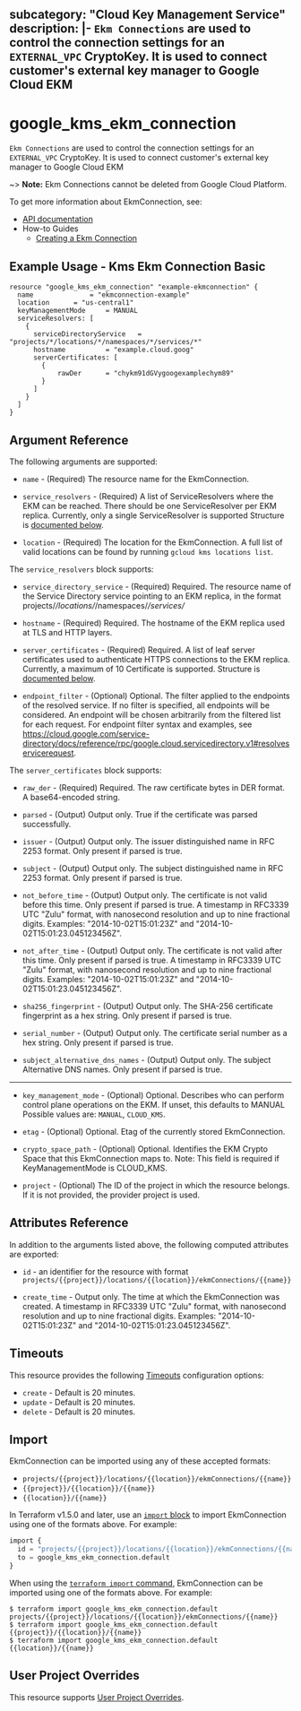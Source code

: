subcategory: "Cloud Key Management Service"
description: |-
  `Ekm Connections` are used to control the connection settings for an `EXTERNAL_VPC` CryptoKey. It is used to connect customer's external key manager to Google Cloud EKM 
---

# google\_kms\_ekm\_connection

`Ekm Connections` are used to control the connection settings for an `EXTERNAL_VPC` CryptoKey. It is used to connect customer's external key manager to Google Cloud EKM


~> **Note:** Ekm Connections cannot be deleted from Google Cloud Platform.


To get more information about EkmConnection, see:

* [API documentation](https://cloud.google.com/kms/docs/reference/rest/v1/projects.locations.ekmConnections)
* How-to Guides
    * [Creating a Ekm Connection](https://cloud.google.com/kms/docs/create-ekm-connection)

## Example Usage - Kms Ekm Connection Basic


```hcl
resource "google_kms_ekm_connection" "example-ekmconnection" {
  name            	= "ekmconnection-example"
  location		= "us-central1"
  keyManagementMode 	= MANUAL
  serviceResolvers: [
    {
      serviceDirectoryService 	= "projects/*/locations/*/namespaces/*/services/*"
      hostname 			= "example.cloud.goog"
      serverCertificates: [
      	{
      		rawDer		= "chykm91dGVygoogexamplechym89"
      	}
      ]
    }
  ]
}
```

## Argument Reference

The following arguments are supported:


* `name` -
  (Required)
  The resource name for the EkmConnection.

* `service_resolvers` -
  (Required)
  A list of ServiceResolvers where the EKM can be reached. There should be one ServiceResolver per EKM replica. Currently, only a single ServiceResolver is supported
  Structure is [documented below](#nested_service_resolvers).

* `location` -
  (Required)
  The location for the EkmConnection.
  A full list of valid locations can be found by running `gcloud kms locations list`.


<a name="nested_service_resolvers"></a>The `service_resolvers` block supports:

* `service_directory_service` -
  (Required)
  Required. The resource name of the Service Directory service pointing to an EKM replica, in the format projects/*/locations/*/namespaces/*/services/*

* `hostname` -
  (Required)
  Required. The hostname of the EKM replica used at TLS and HTTP layers.

* `server_certificates` -
  (Required)
  Required. A list of leaf server certificates used to authenticate HTTPS connections to the EKM replica. Currently, a maximum of 10 Certificate is supported.
  Structure is [documented below](#nested_server_certificates).

* `endpoint_filter` -
  (Optional)
  Optional. The filter applied to the endpoints of the resolved service. If no filter is specified, all endpoints will be considered. An endpoint will be chosen arbitrarily from the filtered list for each request. For endpoint filter syntax and examples, see https://cloud.google.com/service-directory/docs/reference/rpc/google.cloud.servicedirectory.v1#resolveservicerequest.


<a name="nested_server_certificates"></a>The `server_certificates` block supports:

* `raw_der` -
  (Required)
  Required. The raw certificate bytes in DER format. A base64-encoded string.

* `parsed` -
  (Output)
  Output only. True if the certificate was parsed successfully.

* `issuer` -
  (Output)
  Output only. The issuer distinguished name in RFC 2253 format. Only present if parsed is true.

* `subject` -
  (Output)
  Output only. The subject distinguished name in RFC 2253 format. Only present if parsed is true.

* `not_before_time` -
  (Output)
  Output only. The certificate is not valid before this time. Only present if parsed is true.
  A timestamp in RFC3339 UTC "Zulu" format, with nanosecond resolution and up to nine fractional digits. Examples: "2014-10-02T15:01:23Z" and "2014-10-02T15:01:23.045123456Z".

* `not_after_time` -
  (Output)
  Output only. The certificate is not valid after this time. Only present if parsed is true.
  A timestamp in RFC3339 UTC "Zulu" format, with nanosecond resolution and up to nine fractional digits. Examples: "2014-10-02T15:01:23Z" and "2014-10-02T15:01:23.045123456Z".

* `sha256_fingerprint` -
  (Output)
  Output only. The SHA-256 certificate fingerprint as a hex string. Only present if parsed is true.

* `serial_number` -
  (Output)
  Output only. The certificate serial number as a hex string. Only present if parsed is true.

* `subject_alternative_dns_names` -
  (Output)
  Output only. The subject Alternative DNS names. Only present if parsed is true.

- - -


* `key_management_mode` -
  (Optional)
  Optional. Describes who can perform control plane operations on the EKM. If unset, this defaults to MANUAL
  Possible values are: `MANUAL`, `CLOUD_KMS`.

* `etag` -
  (Optional)
  Optional. Etag of the currently stored EkmConnection.

* `crypto_space_path` -
  (Optional)
  Optional. Identifies the EKM Crypto Space that this EkmConnection maps to. Note: This field is required if KeyManagementMode is CLOUD_KMS.

* `project` - (Optional) The ID of the project in which the resource belongs.
    If it is not provided, the provider project is used.


## Attributes Reference

In addition to the arguments listed above, the following computed attributes are exported:

* `id` - an identifier for the resource with format `projects/{{project}}/locations/{{location}}/ekmConnections/{{name}}`

* `create_time` -
  Output only. The time at which the EkmConnection was created.
  A timestamp in RFC3339 UTC "Zulu" format, with nanosecond resolution and up to nine fractional digits. Examples: "2014-10-02T15:01:23Z" and "2014-10-02T15:01:23.045123456Z".


## Timeouts

This resource provides the following
[Timeouts](https://developer.hashicorp.com/terraform/plugin/sdkv2/resources/retries-and-customizable-timeouts) configuration options:

- `create` - Default is 20 minutes.
- `update` - Default is 20 minutes.
- `delete` - Default is 20 minutes.

## Import


EkmConnection can be imported using any of these accepted formats:

* `projects/{{project}}/locations/{{location}}/ekmConnections/{{name}}`
* `{{project}}/{{location}}/{{name}}`
* `{{location}}/{{name}}`


In Terraform v1.5.0 and later, use an [`import` block](https://developer.hashicorp.com/terraform/language/import) to import EkmConnection using one of the formats above. For example:

```tf
import {
  id = "projects/{{project}}/locations/{{location}}/ekmConnections/{{name}}"
  to = google_kms_ekm_connection.default
}
```

When using the [`terraform import` command](https://developer.hashicorp.com/terraform/cli/commands/import), EkmConnection can be imported using one of the formats above. For example:

```
$ terraform import google_kms_ekm_connection.default projects/{{project}}/locations/{{location}}/ekmConnections/{{name}}
$ terraform import google_kms_ekm_connection.default {{project}}/{{location}}/{{name}}
$ terraform import google_kms_ekm_connection.default {{location}}/{{name}}
```

## User Project Overrides

This resource supports [User Project Overrides](https://registry.terraform.io/providers/hashicorp/google/latest/docs/guides/provider_reference#user_project_override).
